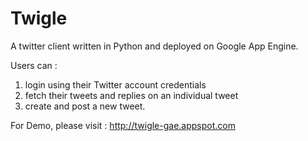 Twigle
======

A twitter client written in Python and deployed on Google App Engine.

Users can : 
1. login using their Twitter account credentials
2. fetch their tweets and replies on an individual tweet
3. create and post a new tweet.

For Demo, please visit : http://twigle-gae.appspot.com
